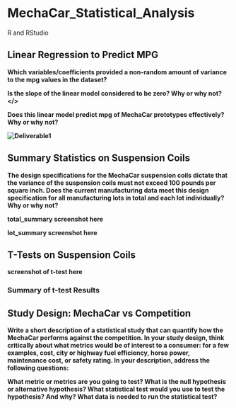 # MechaCar_Statistical_Analysis
R and RStudio

## Linear Regression to Predict MPG

<b>Which variables/coefficients provided a non-random amount of variance to the mpg values in the dataset?</b>

<b>Is the slope of the linear model considered to be zero? Why or why not?</>

<b>Does this linear model predict mpg of MechaCar prototypes effectively? Why or why not?</b>

![Deliverable1](https://user-images.githubusercontent.com/101427781/191613239-da5fee22-02cf-46ba-ae75-6e1c48c48128.png)

## Summary Statistics on Suspension Coils

<b>The design specifications for the MechaCar suspension coils dictate that the variance of the suspension coils must not exceed 100 pounds per square inch. Does the current manufacturing data meet this design specification for all manufacturing lots in total and each lot individually? Why or why not?</b>

total_summary screenshot here

lot_summary screenshot here 

## T-Tests on Suspension Coils

screenshot of t-test here

### Summary of t-test Results

## Study Design: MechaCar vs Competition

Write a short description of a statistical study that can quantify how the MechaCar performs against the competition. In your study design, think critically about what metrics would be of interest to a consumer: for a few examples, cost, city or highway fuel efficiency, horse power, maintenance cost, or safety rating.
In your description, address the following questions:

What metric or metrics are you going to test?
What is the null hypothesis or alternative hypothesis?
What statistical test would you use to test the hypothesis? And why?
What data is needed to run the statistical test?
